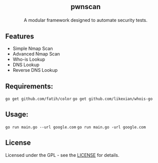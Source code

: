 ## <p align="center">pwnscan
</p>

<p align="center">A modular framework designed to automate security tests.</p>

## Features 

* Simple Nmap Scan
* Advanced Nmap Scan
* Who-is Lookup
* DNS Lookup
* Reverse DNS Lookup

## Requirements: 

`go get github.com/fatih/color`
`go get github.com/likexian/whois-go`

## Usage: 

`go run main.go --url google.com`
`go run main.go -url google.com`

## License

Licensed under the GPL - see the [LICENSE](LICENSE.md) for details.

